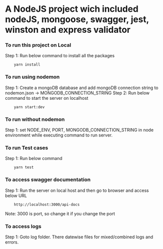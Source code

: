 # A NodeJS project wich included nodeJS, mongoose, swagger, jest, winston and express validator

### To run this project on Local
Step 1: Run below command to install all the packages
        
        yarn install


### To run using nodemon

Step 1: Create a mongoDB database and add mongoDB connection string to nodemon.json -> MONGODB_CONNECTION_STRING
Step 2: Run below command to start the server on localhost
        
        yarn start:dev


### To run without nodemon
Step 1: set NODE_ENV, PORT, MONGODB_CONNECTION_STRING in node environment while executing command to run server. 

### To run Test cases
Step 1: Run below command
        
        yarn test

### To access swagger documentation
Step 1: Run the server on local host and then go to browser and access below URL
        
        http://localhost:3000/api-docs
        
Note: 3000 is port, so change it if you change the port

### To access logs
Step 1: Goto log folder. There datewise files for mixed/combined logs and errors.




